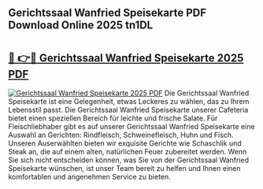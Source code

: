 ## Gerichtssaal Wanfried Speisekarte PDF Download Online 2025 tn1DL

# <h2><a href="http://gc9mdm.nevu.top/?p=Gerichtssaal+Wanfried+Speisekarte">🔗 👉🔴 Gerichtssaal Wanfried Speisekarte 2025 PDF</a></h2>

[![Gerichtssaal Wanfried Speisekarte 2025 PDF](https://i.imgur.com/dBaPXMq.png)](http://gc9mdm.nevu.top/?p=Gerichtssaal+Wanfried+Speisekarte)
Die Gerichtssaal Wanfried Speisekarte ist eine Gelegenheit, etwas Leckeres zu wählen, das zu Ihrem Lebensstil passt. Die Gerichtssaal Wanfried Speisekarte unserer Cafeteria bietet einen speziellen Bereich für leichte und frische Salate. Für Fleischliebhaber gibt es auf unserer Gerichtssaal Wanfried Speisekarte eine Auswahl an Gerichten: Rindfleisch, Schweinefleisch, Huhn und Fisch. Unseren Auserwählten bieten wir exquisite Gerichte wie Schaschlik und Steak an, die auf einem alten, natürlichen Feuer zubereitet werden. Wenn Sie sich nicht entscheiden können, was Sie von der Gerichtssaal Wanfried Speisekarte wünschen, ist unser Team bereit zu helfen und Ihnen einen komfortablen und angenehmen Service zu bieten.
